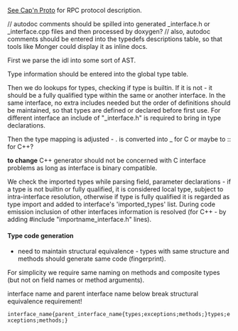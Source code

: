 [See Cap'n Proto](http://kentonv.github.io/capnproto/language.html#interfaces) for RPC protocol description.

// autodoc comments should be spilled into generated _interface.h or _interface.cpp files and then processed by doxygen?
// also, autodoc comments should be entered into the typedefs descriptions table, so that tools like Monger could display it as inline docs.


First we parse the idl into some sort of AST.

Type information should be entered into the global type table.

Then we do lookups for types, checking if type is builtin.
If it is not - it should be a fully qualified type within the same or another interface.
In the same interface, no extra includes needed but the order of definitions should be maintained, so that types 
are defined or declared before first use.
For different interface an include of "<interface name>_interface.h" is required to bring in type declarations.

Then the type mapping is adjusted - <interface name>.<type> is converted into <interface name>_<type> for C or maybe 
to <interface name as namespace>::<type> for C++?

**to change** C++ generator should not be concerned with C interface problems as long as interface is binary compatible.


We check the imported types while parsing field, parameter declarations - if a type is not builtin or fully qualified, it is considered local type, 
subject to intra-interface resolution, otherwise if type is fully qualified it is regarded as type import and added to interface's 'imported_types' list.
During code emission inclusion of other interfaces information is resolved (for C++ - by adding #include "importname_interface.h" lines).


#### Type code generation

* need to maintain structural equivalence - types with same structure and methods should generate same code (fingerprint).

For simplicity we require same naming on methods and composite types (but not on field names or method arguments).

interface name and parent interface name below break structural equivalence requirement!

`interface_name{parent_interface_name{types;exceptions;methods;}types;exceptions;methods;}`
